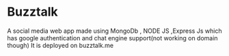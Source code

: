 # Buzztalk
A  social media web app made using MongoDb , NODE JS ,Express Js which has google authentication and chat engine support(not working on domain though)
It is deployed on buzztalk.me
